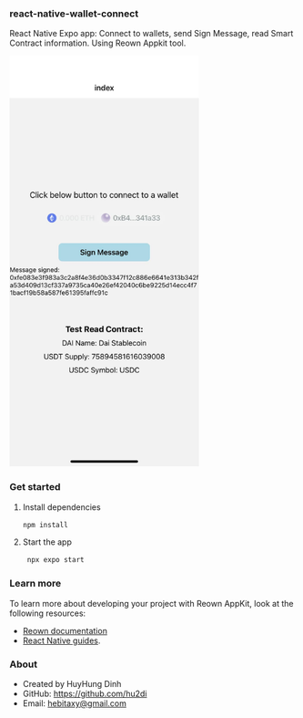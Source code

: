 ### react-native-wallet-connect
React Native Expo app: Connect to wallets, send Sign Message, read Smart Contract information.
Using Reown Appkit tool.

<img src="screen.jpeg" height="720">

### Get started

1. Install dependencies

   ```bash
   npm install
   ```

2. Start the app

   ```bash
    npx expo start
   ```

### Learn more

To learn more about developing your project with Reown AppKit, look at the following resources:

- [Reown documentation](https://docs.reown.com/) 
- [React Native guides](https://docs.reown.com/appkit/react-native/core/installation).

### About

- Created by HuyHung Dinh
- GitHub: https://github.com/hu2di
- Email: hebitaxy@gmail.com
